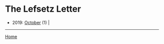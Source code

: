 # The Lefsetz Letter

  * 2019: 
      [October](./the-lefsetz-letter-2019-10.md) (1) | 

----

[Home](../)
